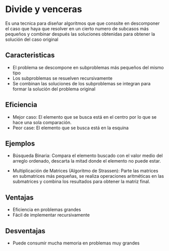 # Divide y venceras
Es una tecnica para diseñar algoritmos que que conssite en descomponer el caso que haya que resolver en un cierto numero de subcasos más pequeños y combinar después las soluciones obtenidas para obtener la solución del caso original

## Caracteristicas
- El problema se descompone en subproblemas más pequeños del mismo tipo
- Los subproblemas se resuelven recursivamente
- Se combinan las soluciones de los subproblemas se integran para formar la solución del problema original

## Eficiencia
- Mejor caso: El elemento que se busca está en el centro por lo que se hace una sola comparación.
- Peor case: El elemento que se busca está en la esquina

## Ejemplos
- Búsqueda Binaria: Compara el elemento buscado con el valor medio del arreglo ordenado, descarta la mitad donde el elemento no puede estar.

- Multiplicación de Matrices (Algoritmo de Strassen): Parte las matrices en submatrices más pequeñas, se realiza operaciones aritméticas en las submatrices y combina los resultados para obtener la matriz final.

## Ventajas
- Eficiencia en problemas grandes
- Fácil de implementar recursivamente

## Desventajas
- Puede consumir mucha memoria en problemas muy grandes
